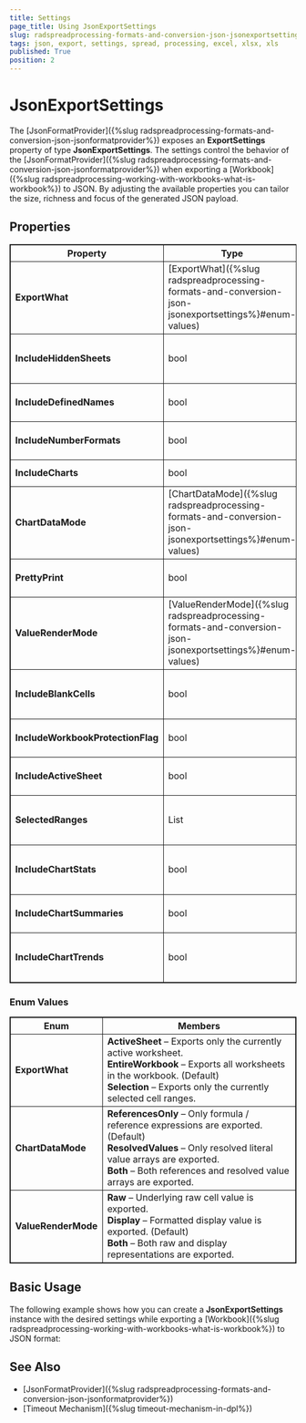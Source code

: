 ```yaml
---
title: Settings
page_title: Using JsonExportSettings
slug: radspreadprocessing-formats-and-conversion-json-jsonexportsettings
tags: json, export, settings, spread, processing, excel, xlsx, xls
published: True
position: 2
---
```


<style>
table, th, td {
	border: 1px solid;
}
table th:first-of-type { width: 25%; }
table th:nth-of-type(2) { width: 20%; }
table th:nth-of-type(3) { width: 15%; }
table th:nth-of-type(4) { width: 40%; }

h3 + table th:first-of-type { width: 1%; white-space: nowrap; }
h3 + table th:nth-of-type(2) { width: auto; }
</style>

# JsonExportSettings

The [JsonFormatProvider]({%slug radspreadprocessing-formats-and-conversion-json-jsonformatprovider%}) exposes an **ExportSettings** property of type **JsonExportSettings**. The settings control the behavior of the [JsonFormatProvider]({%slug radspreadprocessing-formats-and-conversion-json-jsonformatprovider%}) when exporting a [Workbook]({%slug radspreadprocessing-working-with-workbooks-what-is-workbook%}) to JSON. By adjusting the available properties you can tailor the size, richness and focus of the generated JSON payload.

## Properties

| Property | Type | Default | Description |
|----------|------|---------|-------------|
| **ExportWhat** | [ExportWhat]({%slug radspreadprocessing-formats-and-conversion-json-jsonexportsettings%}#enum-values) | EntireWorkbook | Portion of the workbook to export (entire workbook, active sheet, or selection). |
| **IncludeHiddenSheets** | bool | false | Include hidden worksheets when exporting the entire workbook. |
| **IncludeDefinedNames** | bool | true | Export defined names (named ranges / constants). |
| **IncludeNumberFormats** | bool | true | Emit number format codes for formatted cells. |
| **IncludeCharts** | bool | true | Serialize chart objects from exported sheets. |
| **ChartDataMode** | [ChartDataMode]({%slug radspreadprocessing-formats-and-conversion-json-jsonexportsettings%}#enum-values) | ReferencesOnly | Control chart data representation: only reference formulas, only resolved literal values, or both. |
| **PrettyPrint** | bool | false | Indent JSON output for readability. Disable to reduce size. |
| **ValueRenderMode** | [ValueRenderMode]({%slug radspreadprocessing-formats-and-conversion-json-jsonexportsettings%}#enum-values) | Display | Export raw underlying values, formatted display values, or both. |
| **IncludeBlankCells** | bool | false | Emit blank cells explicitly within the used range; otherwise they are skipped. |
| **IncludeWorkbookProtectionFlag** | bool | true | Include workbook protection state (Workbook.IsProtected). |
| **IncludeActiveSheet** | bool | true | Emit the name of the active worksheet in metadata. |
| **SelectedRanges** | List<CellRange> | empty | Ranges to export when ExportWhat is Selection. Empty collection falls back to active sheet. |
| **IncludeChartStats** | bool | true | Include min, max, average, sum, stdev and count aggregates for chart series. |
| **IncludeChartSummaries** | bool | true | Include natural language summary strings per chart. |
| **IncludeChartTrends** | bool | true | Include simple trend classification (increasing / decreasing / flat) for eligible series. |

### Enum Values

| Enum | Members |
|------|---------|
| **ExportWhat** | **ActiveSheet** – Exports only the currently active worksheet.<br> **EntireWorkbook** – Exports all worksheets in the workbook. (Default)<br> **Selection** – Exports only the currently selected cell ranges. |
| **ChartDataMode** | **ReferencesOnly** – Only formula / reference expressions are exported. (Default)<br> **ResolvedValues** – Only resolved literal value arrays are exported.<br> **Both** – Both references and resolved value arrays are exported. |
| **ValueRenderMode** | **Raw** – Underlying raw cell value is exported.<br> **Display** – Formatted display value is exported. (Default)<br> **Both** – Both raw and display representations are exported. |

## Basic Usage

The following example shows how you can create a **JsonExportSettings** instance with the desired settings while exporting a [Workbook]({%slug radspreadprocessing-working-with-workbooks-what-is-workbook%}) to JSON format:

<snippet id='libraries-spread-formats-and-conversion-json-jsonexportsettings-apply'/>

## See Also

* [JsonFormatProvider]({%slug radspreadprocessing-formats-and-conversion-json-jsonformatprovider%})
* [Timeout Mechanism]({%slug timeout-mechanism-in-dpl%})
